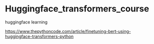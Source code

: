 # Huggingface_transformers_course
huggingface learning


https://www.thepythoncode.com/article/finetuning-bert-using-huggingface-transformers-python

